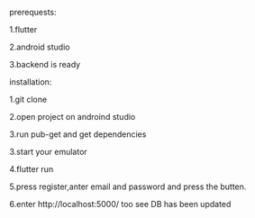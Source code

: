 prerequests:

1.flutter 

2.android studio

3.backend is ready


installation:

1.git clone <ripo url>

2.open project on androind studio

3.run pub-get and get dependencies

3.start your emulator

4.flutter run

5.press register,anter email and password and press the butten.

6.enter http://localhost:5000/ too see DB has been updated
